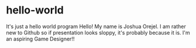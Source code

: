 # hello-world
It's just a hello world program 
Hello! My name is Joshua Orejel. I am rather new to Github so if presentation looks sloppy, it's probably because it is. I'm an aspiring Game Designer!!
